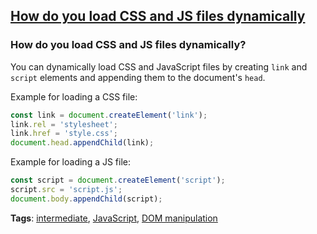 ## [How do you load CSS and JS files dynamically](#how-do-you-load-css-and-js-files-dynamically)

### How do you load CSS and JS files dynamically?

You can dynamically load CSS and JavaScript files by creating `link` and `script` elements and appending them to the document's `head`.

Example for loading a CSS file:

```javascript
const link = document.createElement('link');
link.rel = 'stylesheet';
link.href = 'style.css';
document.head.appendChild(link);
```

Example for loading a JS file:

```javascript
const script = document.createElement('script');
script.src = 'script.js';
document.body.appendChild(script);
```

**Tags**: [intermediate](./level/intermediate), [JavaScript](./theme/javascript), [DOM manipulation](./theme/dom_manipulation)


